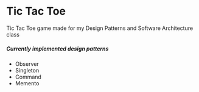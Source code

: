 # Tic Tac Toe
Tic Tac Toe game made for my Design Patterns and Software Architecture class

##### Currently implemented design patterns
- Observer
- Singleton
- Command
- Memento